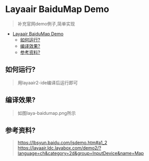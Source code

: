 # Layaair BaiduMap Demo
> 补充官网demo例子,简单实现
- [Layaair BaiduMap Demo](#layaair-baidumap-demo)
  - [如何运行?](#如何运行)
  - [编译效果?](#编译效果)
  - [参考资料?](#参考资料)

## 如何运行?
> 用layaair2-ide编译后运行即可

## 编译效果?
> 如图laya-baidumap.png所示

## 参考资料?
> https://lbsyun.baidu.com/jsdemo.htm#a1_2
> https://layaair.ldc.layabox.com/demo2/?language=ch&category=2d&group=InputDevice&name=Map

